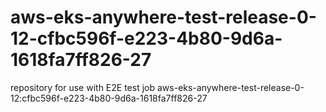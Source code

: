 # aws-eks-anywhere-test-release-0-12-cfbc596f-e223-4b80-9d6a-1618fa7ff826-27
repository for use with E2E test job aws-eks-anywhere-test-release-0-12:cfbc596f-e223-4b80-9d6a-1618fa7ff826-27
